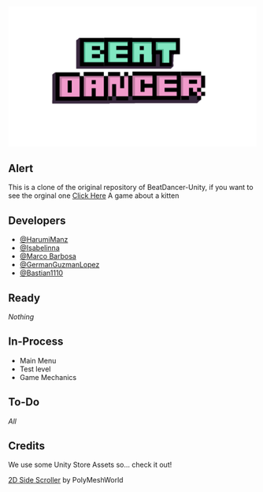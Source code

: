 <img src="https://github.com/Bastian1110/BeatDancer/blob/main/Assets/ExternalImages/Logos/Logo.png"/>


## Alert
This is a clone of the original repository of BeatDancer-Unity, if you want to see the orginal one [Click Here](https://github.com/Bastian1110/BeatDancer)
A game about a kitten
## Developers 
- [@HarumiManz](https://github.com/HarumiManz)
- [@Isabelinna](https://github.com/isabelinna)
- [@Marco Barbosa](https://github.com/A01746163)
- [@GermanGuzmanLopez](https://github.com/GermanGuzmanLopez)
- [@Bastian1110](https://github.com/Bastian1110)
## Ready 
_Nothing_
## In-Process
- Main Menu
- Test level
- Game Mechanics
## To-Do
_All_
## Credits

We use some Unity Store Assets so... check it out!

[2D Side Scroller](https://assetstore.unity.com/packages/2d/environments/2d-sidescroller-pixel-art-kit-201686) by PolyMeshWorld
